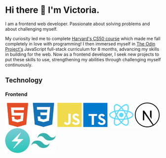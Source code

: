 # Hi there 👋 I'm Victoria.
I am a frontend web developer. Passionate about solving problems and about challenging myself.

My curiosity led me to complete [Harvard's CS50 course](https://pll.harvard.edu/course/cs50-introduction-computer-science) which made me fall completely in love with programming! I then immersed myself in [The Odin Project's](https://www.theodinproject.com/) JavaScript full-stack curriculum for 8 months, advancing my skills in building for the web. Now as a frontend developer, I seek new projects to put these skills to use, strengthening my abilities through challenging myself continuously.

## Technology


### Frontend
<img width="80" src="https://github.com/v-sudo29/v-sudo29/blob/main/html5-plain.svg"><img>
<img width="80" src="https://github.com/v-sudo29/v-sudo29/blob/main/css3-plain.svg"><img>
<img width="80" src="https://github.com/v-sudo29/v-sudo29/blob/main/javascript-plain.svg"><img>
<img width="80" src="https://github.com/v-sudo29/v-sudo29/blob/main/typescript-original.svg"><img>
<img width="80" src="https://github.com/v-sudo29/v-sudo29/blob/main/react-original.svg"><img>
<img width="80" src="https://github.com/v-sudo29/v-sudo29/blob/main/nextjs-line.svg"><img>
<img width="80" src="https://github.com/v-sudo29/v-sudo29/blob/main/chakraui-original.svg"><img>
<img width="80" src="https://github.com/v-sudo29/v-sudo29/blob/main/tailwindcss-plain.svg"><img>


<!--
**v-sudo29/v-sudo29** is a ✨ _special_ ✨ repository because its `README.md` (this file) appears on your GitHub profile.
![](https://komarev.com/ghpvc/?username=v-sudo29&style=flat-square)
Here are some ideas to get you started:

- 🔭 I’m currently working on ...
- 🌱 I’m currently learning ...
- 👯 I’m looking to collaborate on ...
- 🤔 I’m looking for help with ...
- 💬 Ask me about ...
- 📫 How to reach me: ...
- 😄 Pronouns: ...
- ⚡ Fun fact: ...
-->
